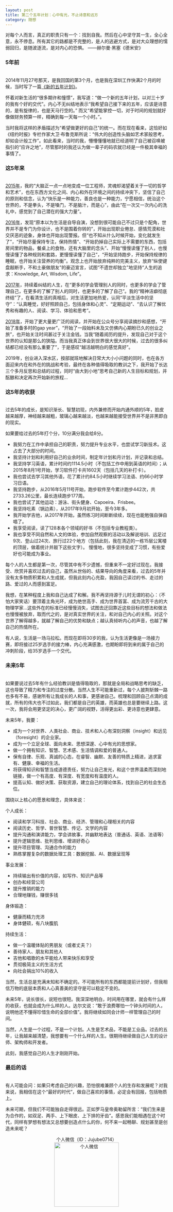 ```yaml
---
layout: post
title: 第二个五年计划：心中有光，不止诗意和远方
category: 随想
---
```


对每个人而言，真正的职责只有一个：找到自我。然后在心中坚守其一生，全心全意，永不停息。所有其它的路都是不完整的，是人的逃避方式，是对大众理想的懦弱回归，是随波逐流，是对内心的恐惧。  ——赫尔曼·黑塞《德米安》

### 5年前
<br/>
2014年11月27号那天，是我回国的第3个月，也是我在深圳工作快满2个月的时候，当时写了一篇<a href="http://yuanyu.fr/2014/11/27/new-five-year-plan">《新的五年计划》</a>。

怀着对新生活的“很多期许和憧憬”，我写道：“做一个新的五年计划，以对三十岁的我有个好的交代”。内心不无纠结地表示“我希望自己接下来的五年，应该是诗意的，是有旋律的，也是天马行空的。” 而又“希望能掌控一切，对于时间的规划就好像做财务预算一样，精确到每一天每一个小时。”。

当时我将这样的矛盾描述为“希望做更好的自己”的统一。而在现在看来，这恰好如《纽约时报》专栏作家大卫·布鲁克斯所说：“伟大的创造性头脑如艺术家般思考，却如会计般工作”。如此看来，当时的我，懵懵懂懂地就已经道明了自己被召唤被指引的“应许之地”，尽管那时的我还认为做一辈子的码农就已经是一件极其幸福的事情了。

### 这5年来
<br/>
<a href="http://yuanyu.fr/2015/12/31/this-year-2015">2015年</a>，我的“大脑正一点一点地变成一位工程师，灵魂却渴望着关于一切的哲学和艺术”，也在东西方文化之间、内心和外在环境之间的持续冲突下，坚信了自己的原则和信念，认为“快乐是一种能力，善良也是一种能力，宁愿相信，统治这个世界的，不是拳头，不是嗓门，不是脑汁，而是心”，由此“在一次又一次内心的洗礼中，感觉到了自己潜在的强大力量”。

<a href="http://yuanyu.fr/2017/01/01/this-year-2016">2016年</a>，发现“原本以为生活是自导自演，没想到很可能自己不过只是个配角，世界并不是专门为你设计，也不是围着你转的”，开始出现职业倦怠、感情荒漠和社交厌恶的迹象，身体也开始出现警报。但“也不知从什么时候开始，变化就发生了”，“开始尽量保持专注，保持热情”、“开始扔掉自己实际上不需要的东西，包括房间里的物品，餐桌上的食物，还有大脑里的念头”、开始“慢慢读懂了别人，也慢慢读懂了各种规则和套路，更慢慢读懂了自己”，“开始坚持跑步，开始保持规律的睡眠，也开始关注营养的均衡”。观念上也开始放弃纯粹的完美主义，放弃“纵使键盘敲断手，不和土豪做朋友”的豪迈宣言，试图“不遗世却独立”地坚持“人生的追求：Knowledge, Art, Wisdom, Life”。

<a href="http://yuanyu.fr/2018/01/01/this-year-2017">2017年</a>，持续着纠结的人生，在“更多的学会管理别人的同时，也更多的学会了管理自己，在更多的了解了别人的同时，也更多的了解了自己”。我的“精神洁癖彻底终结”了，在看清生活的真相后，对生活更加地热爱，认同“平淡生活中的坚守”：“认真睡觉，好好照顾自己，包括身体和心灵”、“定期运动”、“去认识了解优秀和有趣的人、阅读、学习、体验和思考”。

<a href="http://yuanyu.fr/2019/01/01/this-year-2018">2018年</a>，开始了更大量更广泛的阅读，并开始在公众号分享阅读摘抄和感想，“开始了准备多时的gap year”，“开始了一段始料未及又仿佛内心期盼已久的创业之旅”，也开始关注时间甚过于关注金钱。当我“随着阅历的提升，发现自己对于这个世界的认知是那么的狭隘。而当我真正体会到世界很大很大的时候，过去的很多纠结都已经没有那么重要了”，于是感叹“越活越明白的感觉真好”。

2019年，创业进入深水区，按部就班地解决日常大大小小问题的同时，也在各方面迎来内在和外在的挑战和考验，最终在各种值得吸取的教训之下，我开始了长达三个多月反思和总结的过程，同时“由大到小地”思考自己新的人生目标和规划，并酝酿和决定再次开始新的旅程...

### 这5年的收获
<br/>
过去5年的成长，是知识渐长、智慧初现，内外兼修而开始内通外顺的5年，脸皮越来越厚，神经越来越粗，玻璃心越来越淡，也越来越能接受世界并不是非黑即白的现实。

如果要给过去的5年打个分，10分满分我会给8分。
- 我努力在工作中承担自己的职责，努力提升专业水平，也尝试学习新技术。这占去了大部分的时间。
- 我坚持计划和利用好自己的业余时间，制定年计划和月计划，并记录和总结。
- 我坚持学习英语，累计时间约1114.5小时（不包括工作中用到英语的时间）；从2015年8月1号开始，学习软件打卡共1602天（包括几天的补打卡）。
- 我也尝试去学习其他外语，花了累计约84.5小时继续学习法语、约66小时学习日语。
- 我坚持跑步，从2016年5月11号开始，跑步软件至今累计跑步442次，共2733.26公里，最长连续跑步177周。
- 我也尝试了其他运动：游泳、街头健身、Capoeira、Frisbee。
- 我坚持吃素（锅边素），从2017年9月初开始，至今3年多。
- 我开始学吉他，从2017年开始，虽然练习时间断断续续，现在也能勉强自弹自唱了。
- 我享受阅读，读了128本各个领域的好书（不包括专业教程类）。
- 我也享受不同自然和人文的体验，参加自然观察的活动以及解说培训、远足过9次、登山过24次、旅行过22个地方（包括此刻，我在清迈的一栋15层公寓楼的顶层，做着统计并敲下这些文字）。
慢慢地，很多坚持变成了习惯，有些爱好也可能成为事业。

每个人的人生都是第一次，尽管其中有不少遗憾，但重来不一定好过现在。我接受、欣赏并喜欢过去的自己，虽然从世俗的、结果导向的角度来看，过去的5年并没有太多物质积累和人生成就，但我此刻内心充盈，我因自己读过的书、走过的路、爱过的人而感到富足。

我想，在某种程度上我和自己达成了和解。我不再坚持源于儿时无谓的初心：（不怕大家笑话）要顶着主角光环，成为绝世高手、成为世界首富、成为流芳千古的大物理学家...这些外在的标准已经慢慢消失，试图去迂回靠近这些目标的想法和做法也慢慢被放弃，取而代之的，是对真实世界的关注，和对自己内心的关照。对这个世界了解得越多，就越了解自己的优势和缺点；越认真倾听内心的声音，也越了解自己的热情所在。

有人说，生活是一场马拉松。而现在即将30岁的我，认为生活更像是一场接力赛，即将接过25岁选手的接力棒，内心充满感激，也期盼即将到来的属于自己的冲刺阶段，给35岁选手一个交代。

### 未来5年
<br/>
如果要说过去5年有什么经验教训是值得吸取的，那就是全局和战略思考的缺乏，这也导致了精力和专注的过度分散。当然人生不可能重新过，每个人披荆斩棘一路也多有不易，感谢所有让我成长的人和事，更感谢自己。梳理和回顾自己点滴的成就，所有的伟大也不过如此，我们都是自己的英雄，而英雄也总是要继续上路。这一次，我将会用更坚定的决心，更广阔的视野，活得更出彩、更诗意也更肆意。

未来5年，我要：
- 成为一个对世界、人类社会、商业、技术和人心有深刻洞察（insight）和远见（foresight）的企业家。
- 成为一个立足全球、面向未来、思想深邃、心中有光的思想家。
- 做一个拥有知识、智慧、艺术感、生活情调和爱的普通人。
- 保有自律、乐观、真诚的心态，在睿智、幽默、友善的特质上精进，追求富有、健康、幸福的生活。
- 将获得知识和智慧当成道德责任，努力让自己发光，和这个世界温柔而深刻地链接，做一个有高度、有深度、有宽度和有温度的人。
- 提高认知、做好决策、获取资源，建立自己的理论体系，找到自己的社会生态位。

围绕以上核心的愿景和理念，具体来说：

个人成长：
- 阅读和学习科技、社会、商业、经济、管理和心理相关的内容
- 阅读历史、哲学、普世智慧、传记、文学的内容
- 提升沟通和演讲能力，学会讲故事，并幽默地表达（普通话、英语、法语等）
- 提升逻辑思维、批判思维、增进好奇心
- 提升项目管理、沟通合作的能力
- 熟练掌握复杂的数据处理工具：数据挖掘、AI、数据呈现等

事业发展：
- 持续输出有价值的内容，如写作、知识产品等
- 创办和经营公司
- 提升推销的能力
- 合理地赚钱，赚很多钱

身体锻造：
- 健康而精力充沛
- 身体健硕，有八块腹肌

持续生活：
- 做一个温暖体贴的男朋友（或者丈夫？）
- 善待家人、朋友和其他人
- 吉他和唱歌的水平能给人带来快乐和享受
- 贯彻极简主义的生活方式
- 向社会捐出10%的收入

当然，生活总是充满未知和不确定的。不可能所有的东西都能提前计划好，但我相信万物的底层本质和人心真善美的坚守是可以稳定不变的。

未来5年，说长很长，说短也很短。我深深地明白，时间用在哪里，就会有什么样的收获，也就会成为什么样的人。达尔文说：“敢于浪费哪怕一个钟头时间的人，说明他还不懂得珍惜生命的全部价值”。我将继续如同会计师一样管理自己的时间。

当然，人生是一个过程，不是一个计划。人生是艺术品，不能是工业品。过去的五年，让我越来越清楚，我想要有一个什么样的人生。很期待继续做自己人生的设计师、架构师和开发者。

此刻，我感觉自己的人生才刚刚开始。

### 最后的话
<br/>
有人可能会问：如果只考虑自己的兴趣，恐怕很难兼顾个人的生存和发展呢？对我来说，我相信在这个“最好的时代”，做自己喜欢的事情，必定会有回报，包括物质上。

未来可期，但我们不可能独自走得很远。正如罗马皇帝奥勒留所言：“我们生来是为合作的，如双足、两手、上下眼皮、上下排的牙齿”。感恩我们能相遇在这个时代，同样有梦想有想法又总想要创造点什么的你，何不来一起畅聊、规划甚至是创造未来呢？


<div align="center">
    个人微信（ID：Jujube0714）
</div>
<div align="center">
    <img alt="个人微信" src="{{ site.url }}/images/wechat-qrcode2.jpg" width="200px" height="200px"/>
</div>
<br/>
<br/>